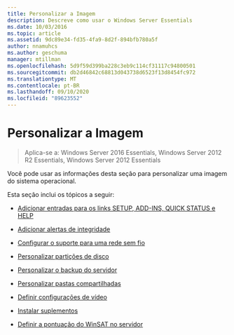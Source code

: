 ```yaml
---
title: Personalizar a Imagem
description: Descreve como usar o Windows Server Essentials
ms.date: 10/03/2016
ms.topic: article
ms.assetid: 9dc89e34-fd35-4fa9-8d2f-894bfb780a5f
author: nnamuhcs
ms.author: geschuma
manager: mtillman
ms.openlocfilehash: 5d9f59d399ba228c3eb9c114cf31117c94800501
ms.sourcegitcommit: db2d46842c68813d043738d6523f13d8454fc972
ms.translationtype: MT
ms.contentlocale: pt-BR
ms.lasthandoff: 09/10/2020
ms.locfileid: "89623552"
---
```

# <a name="customize-the-image"></a>Personalizar a Imagem

>Aplica-se a: Windows Server 2016 Essentials, Windows Server 2012 R2 Essentials, Windows Server 2012 Essentials

Você pode usar as informações desta seção para personalizar uma imagem do sistema operacional.

 Esta seção inclui os tópicos a seguir:

-   [Adicionar entradas para os links SETUP, ADD-INS, QUICK STATUS e HELP](Add-Entries-to-SETUP--ADD-INS--QUICK-STATUS--and-HELP-Links.md)

-   [Adicionar alertas de integridade](Add-Health-Alerts.md)

-   [Configurar o suporte para uma rede sem fio](Configure-Support-for-a-Wireless-Network.md)

-   [Personalizar partições de disco](Customize-Disk-Partitions.md)

-   [Personalizar o backup do servidor](Customize-Server-Backup.md)

-   [Personalizar pastas compartilhadas](Customize-Shared-Folders.md)

-   [Definir configurações de vídeo](Define-Display-Settings.md)

-   [Instalar suplementos](Install-Add-Ins.md)

-   [Definir a pontuação do WinSAT no servidor](Set-the-WinSAT-Score-on-the-Server.md)
